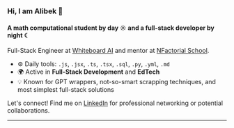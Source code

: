 ### Hi, I am Alibek 👋

#### A math computational student by day ☼ and a full-stack developer by night ☾

Full-Stack Engineer at [Whiteboard AI](https://whtbrd.ai/) and mentor at [NFactorial School](https://www.nfactorial.school/).

- ⚙️ Daily tools: `.js`, `.jsx`, `.ts`, `.tsx`, `.sql`, `.py`, `.yml`, `.md`
- 🌍 Active in **Full-Stack Development** and **EdTech**
- 💡 Known for GPT wrappers, not-so-smart scrapping techniques, and most simplest full-stack solutions

Let's connect! Find me on [LinkedIn](https://www.linkedin.com/in/alibek-seitov-2b7055243/) for professional networking or potential collaborations.

---
